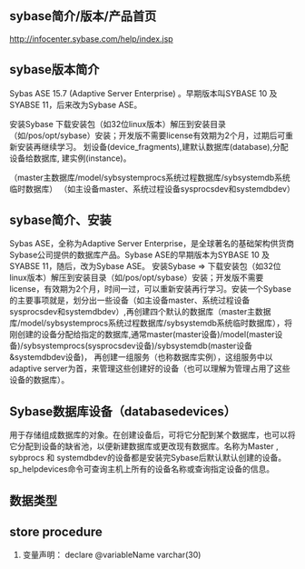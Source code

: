 ## sybase简介/版本/产品首页
http://infocenter.sybase.com/help/index.jsp
## sybase版本简介
Sybas ASE 15.7 (Adaptive Server Enterprise) 。早期版本叫SYBASE 10 及SYABSE 11，后来改为Sybase ASE。


安装Sybase
下载安装包（如32位linux版本）解压到安装目录（如/pos/opt/sybase）安装；开发版不需要license有效期为2个月，过期后可重新安装再继续学习。
划设备(device_fragments),建默认数据库(database),分配设备给数据库, 建实例(instance)。

（master主数据库/model/sybsystemprocs系统过程数据库/sybsystemdb系统临时数据库）
（如主设备master、系统过程设备sysprocsdev和systemdbdev）



## sybase简介、安装
Sybas ASE，全称为Adaptive Server Enterprise，是全球著名的基础架构供货商Sybase公司提供的数据库产品。Sybase ASE的早期版本为SYBASE 10 及SYABSE 11，随后，改为Sybase ASE。
安装Sybase =>  下载安装包（如32位linux版本）解压到安装目录（如/pos/opt/sybase）安装；开发版不需要license，有效期为2个月，时间一过，可以重新安装再行学习。安装一个Sybase的主要事项就是，划分出一些设备（如主设备master、系统过程设备sysprocsdev和systemdbdev）,再创建四个默认的数据库（master主数据库/model/sybsystemprocs系统过程数据库/sybsystemdb系统临时数据库），将刚创建的设备分配给指定的数据库,通常master(master设备)/model(master设备)/sybsystemprocs(sysprocsdev设备)/sybsystemdb(master设备&systemdbdev设备)， 再创建一组服务（也称数据库实例），这组服务中以adaptive server为首，来管理这些创建好的设备（也可以理解为管理占用了这些设备的数据库）。 

## Sybase数据库设备（databasedevices）
用于存储组成数据库的对象。在创建设备后，可将它分配到某个数据库，也可以将它分配到设备的缺省池，以便新建数据库或更改现有数据库。名称为Master , sybprocs 和 systemdbdev的设备都是安装完Sybase后默认默认创建的设备。 sp_helpdevices命令可查询主机上所有的设备名称或查询指定设备的信息。
## 数据类型

## store procedure
1. 变量声明： declare @variableName varchar(30)
